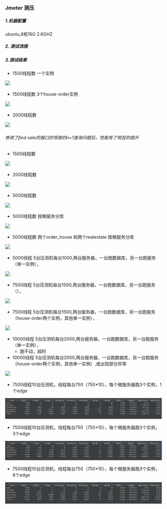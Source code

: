 ### Jmeter 测压

##### 1.机器配置

ubuntu,8核16G 2.6GHZ

##### 2. 测试流程



##### 3.测试结果

- 1500线程数 一个实例

![](result_img\8x2.6_16G_1500.PNG)

- 1500线程数 3个house-order实例

![](result_img\8x2.6_16G_1500_3h.PNG)

- 2000线程数

![](result_img\8x2.6_16G_2000.PNG)

###### 修改了find sale的接口的导致的n+1查询问题后，性能有了明显的提升

- 1500线程数

![](result_img\8x2.6_16G_1500_mysql.PNG)

- 2000线程数

![](result_img\8x2.6_16G_2000_mysql.PNG)

- 5000线程数

![](result_img\8x2.6_16G_5000_mysql.PNG)

- 5000线程数 按微服务分库

![](result_img\8x2.6_16G_5000_mysql_fenku.PNG)

- 5000线程数 两个order_house 和两个realestate 按微服务分库

![](result_img\8x2.6_16G_5000_mysql_h2_r2_分库.PNG)

- 5000线程 5台压测机每台1000,两台服务器，一台跑数据库，另一台跑服务（单一实例），

![](C:\Users\linzibin\Desktop\jmeter\result_img\8.22\8x2.6_16Gx2_5000_.PNG)

- 7500线程 5台压测机每台1500,两台服务器，一台跑数据库，另一台跑服务（），

![](result_img\8.22\8x2.6_16Gx2_7500_.PNG)

- 7500线程 5台压测机每台1500,两台服务器，一台跑数据库，另一台跑服务（house-order两个实例，其他单一实例），

![](result_img\8.22\8x2.6_16Gx2_7500_2.PNG)

- 10000线程 5台压测机每台2000,两台服务器，一台跑数据库，另一台跑服务（单一实例），
  - 跑不动，超时
- 10000线程 5台压测机每台2000,两台服务器，一台跑数据库，另一台跑服务（house-order两个实例，其他单一实例）,或出现部分异常

![](result_img\8.22\8x2.6_16Gx2_10000_.PNG)

- 7500线程10台压测机，线程每台750（750*10），每个微服务器跑3个实例，1个edge

![](result_img\8.27\3instances.PNG)

- 7500线程10台压测机，线程每台750（750*10），每个微服务器跑3个实例，3个edge

![](result_img\8.27\3instances2edge.PNG)

- 7500线程10台压测机，线程每台750（750*10），每个微服务器跑3个实例，8个edge

![](result_img\8.27\3instances8edge.PNG)